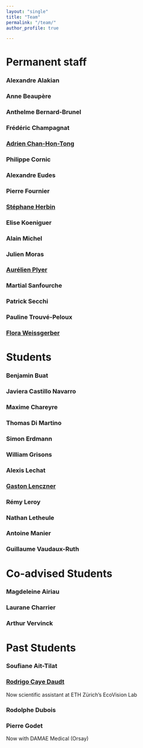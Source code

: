 ```yaml
---
layout: "single"
title: "Team"
permalink: "/team/"
author_profile: true

---
```


# Permanent staff

### Alexandre Alakian
### Anne Beaupère
### Anthelme Bernard-Brunel
### Frédéric Champagnat
### [Adrien Chan-Hon-Tong](https://www.onera.fr/fr/staff/adrien-chan-hon-tong)
### Philippe Cornic
### Alexandre Eudes
### Pierre Fournier
### [Stéphane Herbin](https://stepherbin.github.io/)
### Elise Koeniguer
### Alain Michel
### Julien Moras
### [Aurélien Plyer](https://github.com/aplyer)
### Martial Sanfourche
### Patrick Secchi
### Pauline Trouvé-Peloux
### [Flora Weissgerber](https://flora.weissgerber.fr/)


# Students

### Benjamin Buat
### Javiera Castillo Navarro
### Maxime Chareyre
### Thomas Di Martino
### Simon Erdmann
### William Grisons 
### Alexis Lechat
### [Gaston Lenczner](https://gaslen.github.io/)
### Rémy Leroy
### Nathan Letheule
### Antoine Manier
### Guillaume Vaudaux-Ruth


# Co-advised Students

### Magdeleine Airiau
### Laurane Charrier
### Arthur Vervinck


# Past Students

### Soufiane Ait-Tilat
### [Rodrigo Caye Daudt](https://rcdaudt.github.io/)
Now scientific assistant at ETH Zürich’s EcoVision Lab
### Rodolphe Dubois
### Pierre Godet
Now with DAMAE Medical (Orsay)
